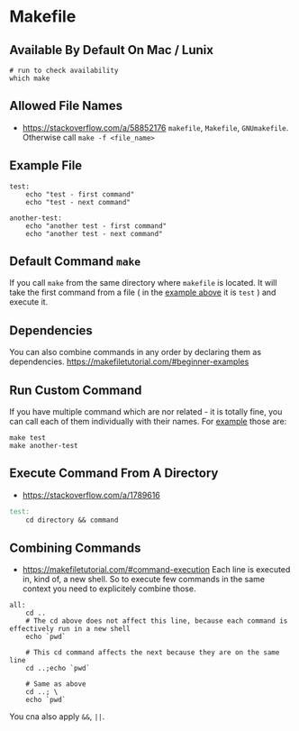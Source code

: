 # Makefile

## Available By Default On Mac / Lunix
```
# run to check availability
which make
```

## Allowed File Names
- https://stackoverflow.com/a/58852176
`makefile`, `Makefile`, `GNUmakefile`.
Otherwise call `make -f <file_name>`

## Example File
```make
test:
    echo "test - first command"
    echo "test - next command"

another-test: 
    echo "another test - first command"
    echo "another test - next command"
```

## Default Command `make`
If you call `make` from the same directory where `makefile` is located.
It will take the first command from a file ( in the [example above](#example-file) it is `test` ) and execute it.

## Dependencies
You can also combine commands in any order by declaring them as dependencies.
https://makefiletutorial.com/#beginner-examples

## Run Custom Command
If you have multiple command which are nor related - it is totally fine, 
you can call each of them individually with their names.
For [example](#example-file) those are:
```shell
make test
make another-test
```

## Execute Command From A Directory
- https://stackoverflow.com/a/1789616
```makefile
test:
    cd directory && command
```

## Combining Commands
- https://makefiletutorial.com/#command-execution
Each line is executed in, kind of, a new shell. So to execute few commands in the same context you need to explicitely combine those.
```
all: 
	cd ..
	# The cd above does not affect this line, because each command is effectively run in a new shell
	echo `pwd`

	# This cd command affects the next because they are on the same line
	cd ..;echo `pwd`

	# Same as above
	cd ..; \
	echo `pwd`
```
You cna also apply `&&`, `||`.
